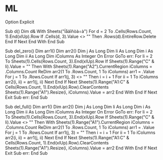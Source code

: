 # ML
Option Explicit

Sub d()
    Dim d&
    With Sheets("Íåäîñòà÷à")
        For d = 2 To .Cells(Rows.Count, 1).End(xlUp).Row
            If .Cells(d, 3).Value <> "" Then
                .Rows(d).EntireRow.Delete
            End If
        Next
    End With
End Sub

Sub del_zero()
    Dim arr1()
    Dim arr2()
    Dim j As Long
    Dim li As Long
    Dim i As Long
    Dim ii As Long
    Dim iColumns As Integer
On Error GoTo err:
    For li = 2 To Sheets(1).Cells(Rows.Count, 3).End(xlUp).Row
        If Sheets(1).Range("C" & li).Value = "" Then
            With Sheets(1).Range("A2").CurrentRegion
                iColumns = .Columns.Count
                ReDim arr2(1 To .Rows.Count, 1 To iColumns)
                arr1 = .Value
                For j = 1 To .Rows.Count
                    If arr1(j, 3) <> "" Then
                        i = i + 1
                        For ii = 1 To iColumns
                            arr2(i, ii) = arr1(j, ii)
                        Next
                    End If
                Next
                Sheets(1).Range("A1:C" & Cells(Rows.Count, 1).End(xlUp).Row).ClearContents
                Sheets(1).Range("A1").Resize(i, iColumns).Value = arr2
            End With
        End If
    Next
Exit Sub
err:
End Sub

Sub del_full()
    Dim arr1()
    Dim arr2()
    Dim j As Long
    Dim li As Long
    Dim i As Long
    Dim ii As Long
    Dim iColumns As Integer
On Error GoTo err:
    For li = 2 To Sheets(1).Cells(Rows.Count, 3).End(xlUp).Row
        If Sheets(1).Range("C" & li).Value <> "" Then
            With Sheets(1).Range("A1").CurrentRegion
                iColumns = .Columns.Count
                ReDim arr2(1 To .Rows.Count, 1 To iColumns)
                arr1 = .Value
                For j = 1 To .Rows.Count
                    If arr1(j, 3) = "" Then
                        i = i + 1
                        For ii = 1 To iColumns
                            arr2(i, ii) = arr1(j, ii)
                        Next
                    End If
                Next
                Sheets(1).Range("A1:C" & Cells(Rows.Count, 1).End(xlUp).Row).ClearContents
                Sheets(1).Range("A1").Resize(i, iColumns).Value = arr2
            End With
        End If
    Next
Exit Sub
err:
End Sub
